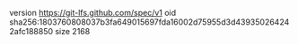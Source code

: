 version https://git-lfs.github.com/spec/v1
oid sha256:1803760808037b3fa649015697fda16002d75955d3d439350264242afc188850
size 2168

